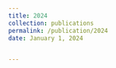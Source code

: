 ```yaml
---
title: 2024
collection: publications
permalink: /publication/2024
date: January 1, 2024


---
```



